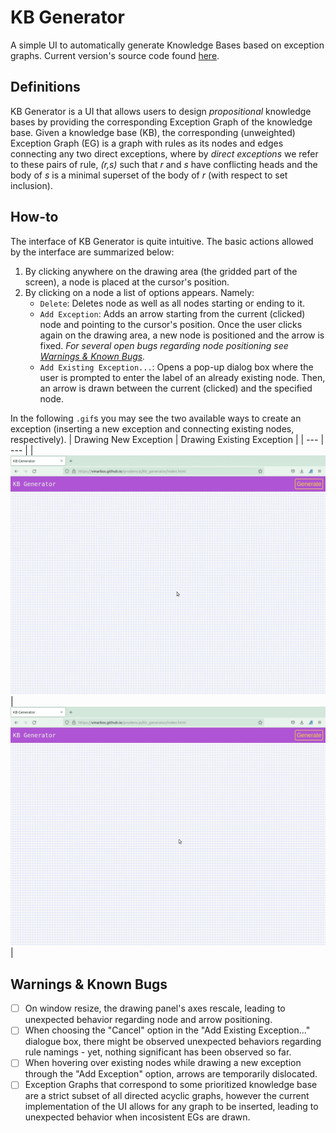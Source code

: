# KB Generator
A simple UI to automatically generate Knowledge Bases based on exception graphs. Current version's source code found [here](/kb_generator).

## Definitions
KB Generator is a UI that allows users to design *propositional* knowledge bases by providing the corresponding Exception Graph of the knowledge base. Given a knowledge base (KB), the corresponding (unweighted) Exception Graph (EG) is a graph with rules as its nodes and edges connecting any two direct exceptions, where by *direct exceptions* we refer to these pairs of rule, *(r,s)* such that *r* and *s* have conflicting heads and the body of *s* is a minimal superset of the body of *r* (with respect to set inclusion).

## How-to
The interface of KB Generator is quite intuitive. The basic actions allowed by the interface are summarized below:
1. By clicking anywhere on the drawing area (the gridded part of the screen), a node is placed at the cursor's position.
2. By clicking on a node a list of options appears. Namely:
   - `Delete`: Deletes node as well as all nodes starting or ending to it.
   - `Add Exception`: Adds an arrow starting from the current (clicked) node and pointing to the cursor's position. Once the user clicks again on the drawing area, a new node is positioned and the arrow is fixed. *For several open bugs regarding node positioning see [Warnings & Known Bugs](#warnings--known-bugs).*
   - `Add Existing Exception...`: Opens a pop-up dialog box where the user is prompted to enter the label of an already existing node. Then, an arrow is drawn between the current (clicked) and the specified node.

In the following `.gif`s you may see the two available ways to create an exception (inserting a new exception and connecting existing nodes, respectively).
| Drawing New Exception | Drawing Existing Exception |
| --- | --- |
| ![Drawing a new exception](/assets/kb_generator/new_exc.gif) | ![Drawing an existing exception](/assets/kb_generator/ex_exc.gif) |

## Warnings & Known Bugs
- [ ] On window resize, the drawing panel's axes rescale, leading to unexpected behavior regarding node and arrow positioning.
- [ ] When choosing the "Cancel" option in the "Add Existing Exception..." dialogue box, there might be observed unexpected behaviors regarding rule namings - yet, nothing significant has been observed so far.
- [ ] When hovering over existing nodes while drawing a new exception through the "Add Exception" option, arrows are temporarily dislocated.
- [ ] Exception Graphs that correspond to some prioritized knowledge base are a strict subset of all directed acyclic graphs, however the current implementation of the UI allows for any graph to be inserted, leading to unexpected behavior when incosistent EGs are drawn.
